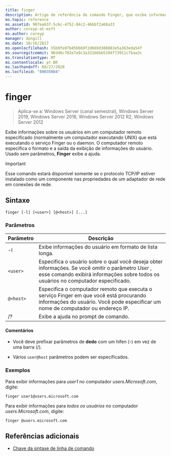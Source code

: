 ```yaml
---
title: finger
description: Artigo de referência do comando Finger, que exibe informações sobre os usuários em um computador remoto especificado executando o serviço Finger ou o daemon.
ms.topic: reference
ms.assetid: 907ea637-5c6c-4752-84c2-46bbf2a68a33
author: coreyp-at-msft
ms.author: coreyp
manager: dongill
ms.date: 10/16/2017
ms.openlocfilehash: 55b9fe07b45b669f2d669d388883e5a363eda54f
ms.sourcegitcommit: 96d46c702e7a9c3a321bbbb5284f73911c7baa3c
ms.translationtype: MT
ms.contentlocale: pt-BR
ms.lasthandoff: 08/27/2020
ms.locfileid: "89035084"
---
```

# <a name="finger"></a>finger

> Aplica-se a: Windows Server (canal semestral), Windows Server 2019, Windows Server 2016, Windows Server 2012 R2, Windows Server 2012

Exibe informações sobre os usuários em um computador remoto especificado (normalmente um computador executando UNIX) que está executando o serviço Finger ou o daemon. O computador remoto especifica o formato e a saída da exibição de informações do usuário. Usado sem parâmetros, **Finger** exibe a ajuda.

> [!IMPORTANT]
> Esse comando estará disponível somente se o protocolo TCP/IP estiver instalado como um componente nas propriedades de um adaptador de rede em conexões de rede.

## <a name="syntax"></a>Sintaxe

```
finger [-l] [<user>] [@<host>] [...]
```

### <a name="parameters"></a>Parâmetros

| Parâmetro | Descrição |
| --------- | ----------- |
| -l | Exibe informações do usuário em formato de lista longa. |
| `<user>` | Especifica o usuário sobre o qual você deseja obter informações. Se você omitir o parâmetro *User* , esse comando exibirá informações sobre todos os usuários no computador especificado. |
| `@<host>` | Especifica o computador remoto que executa o serviço Finger em que você está procurando informações do usuário. Você pode especificar um nome de computador ou endereço IP. |
| /? | Exibe a ajuda no prompt de comando. |

#### <a name="remarks"></a>Comentários

- Você deve prefixar parâmetros de **dedo** com um hífen (-) em vez de uma barra (/).

- Vários `user@host` parâmetros podem ser especificados.

### <a name="examples"></a>Exemplos

Para exibir informações para *user1* no computador *users.Microsoft.com*, digite:

```
finger user1@users.microsoft.com
```

Para exibir informações para *todos os usuários* no computador *users.Microsoft.com*, digite:

```
finger @users.microsoft.com
```

## <a name="additional-references"></a>Referências adicionais

- [Chave da sintaxe de linha de comando](command-line-syntax-key.md)
